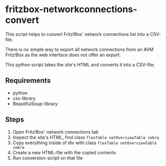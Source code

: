 # fritzbox-networkconnections-convert
This script helps to convert Fritz!Box' network connections list into a CSV-file.

There is no simple way to export all network connections from an AVM Fritz!Box as the web interface does not offer an export.

This python script takes the site's HTML and converts it into a CSV-file.

## Requirements
- python
- csv-library
- BeautifulSoup-library

## Steps

1. Open Fritz!Box' network connections tab
2. Inspect the site's HTML, find class  ```flexTable netOverviewTable zebra```
3. Copy everything inside of div with class  ```flexTable netOverviewTable zebra```
4. Create a new HTML-file with the copied contents
5. Run conversion-script on that file
